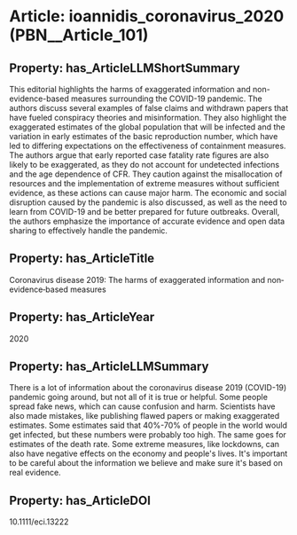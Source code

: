 # Article: __ioannidis_coronavirus_2020__ (PBN__Article_101)

## Property: has_ArticleLLMShortSummary

This editorial highlights the harms of exaggerated information and non-evidence-based measures surrounding the COVID-19 pandemic. The authors discuss several examples of false claims and withdrawn papers that have fueled conspiracy theories and misinformation. They also highlight the exaggerated estimates of the global population that will be infected and the variation in early estimates of the basic reproduction number, which have led to differing expectations on the effectiveness of containment measures. The authors argue that early reported case fatality rate figures are also likely to be exaggerated, as they do not account for undetected infections and the age dependence of CFR. They caution against the misallocation of resources and the implementation of extreme measures without sufficient evidence, as these actions can cause major harm. The economic and social disruption caused by the pandemic is also discussed, as well as the need to learn from COVID-19 and be better prepared for future outbreaks. Overall, the authors emphasize the importance of accurate evidence and open data sharing to effectively handle the pandemic.

## Property: has_ArticleTitle

Coronavirus disease 2019: The harms of exaggerated information and non‐evidence‐based measures

## Property: has_ArticleYear

2020

## Property: has_ArticleLLMSummary

There is a lot of information about the coronavirus disease 2019 (COVID-19) pandemic going around, but not all of it is true or helpful. Some people spread fake news, which can cause confusion and harm. Scientists have also made mistakes, like publishing flawed papers or making exaggerated estimates. Some estimates said that 40%-70% of people in the world would get infected, but these numbers were probably too high. The same goes for estimates of the death rate. Some extreme measures, like lockdowns, can also have negative effects on the economy and people's lives. It's important to be careful about the information we believe and make sure it's based on real evidence.

## Property: has_ArticleDOI

10.1111/eci.13222

